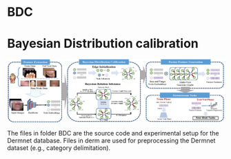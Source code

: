 # BDC
# Bayesian Distribution calibration

![model_architecture](fig/BDC_Main.jpg)

The files in folder BDC are the source code and experimental setup for the Dermnet database.
Files in derm are used for preprocessing the Dermnet dataset (e.g., category delimitation).
